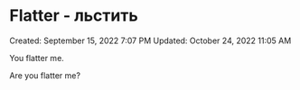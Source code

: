 # Flatter - льстить

Created: September 15, 2022 7:07 PM
Updated: October 24, 2022 11:05 AM

You flatter me.

Are you flatter me?